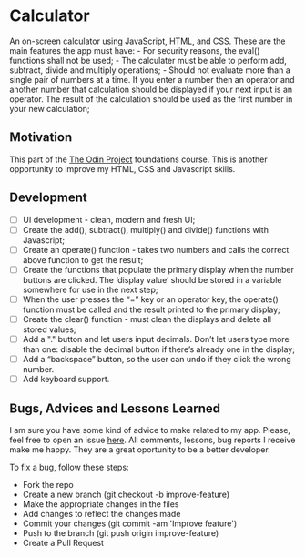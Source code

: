 # Calculator

An on-screen calculator using JavaScript, HTML, and CSS.
These are the main features the app must have: - For security reasons, the eval() functions shall not be used; - The calculater must be able to perform add, subtract, divide and multiply operations; - Should not evaluate more than a single pair of numbers at a time. If you enter a number then an operator and another number that calculation should be displayed if your next input is an operator. The result of the calculation should be used as the first number in your new calculation;

## Motivation

This part of the [The Odin Project](https://www.theodinproject.com/) foundations course. This is another opportunity to improve my HTML, CSS and Javascript skills.

## Development

- [ ] UI development - clean, modern and fresh UI;
- [ ] Create the add(), subtract(), multiply() and divide() functions with Javascript;
- [ ] Create an operate() function - takes two numbers and calls the correct above function to get the result;
- [ ] Create the functions that populate the primary display when the number buttons are clicked. The ‘display value’ should be stored in a variable somewhere for use in the next step;
- [ ] When the user presses the “=” key or an operator key, the operate() function must be called and the result printed to the primary display;
- [ ] Create the clear() function - must clean the displays and delete all stored values;
- [ ] Add a "." button and let users input decimals. Don’t let users type more than one: disable the decimal button if there’s already one in the display;
- [ ] Add a “backspace” button, so the user can undo if they click the wrong number.
- [ ] Add keyboard support.

## Bugs, Advices and Lessons Learned

I am sure you have some kind of advice to make related to my app. Please, feel free to open an issue [here](https://github.com/jofortunato/etch-a-sketch/issues/new).
All comments, lessons, bug reports I receive make me happy. They are a great oportunity to be a better developer.

To fix a bug, follow these steps:

- Fork the repo
- Create a new branch (git checkout -b improve-feature)
- Make the appropriate changes in the files
- Add changes to reflect the changes made
- Commit your changes (git commit -am 'Improve feature')
- Push to the branch (git push origin improve-feature)
- Create a Pull Request

